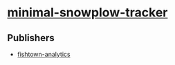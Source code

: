 # [minimal-snowplow-tracker](https://pypi.org/project/minimal-snowplow-tracker)



## Publishers
- [fishtown-analytics](https://pypi.org/user/fishtown-analytics)

